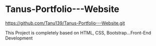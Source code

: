 # Tanus-Portfolio---Website
https://github.com/Tanu139/Tanus-Portfolio---Website.git

This Project is completely based on HTML, CSS, Bootstrap...Front-End Development
